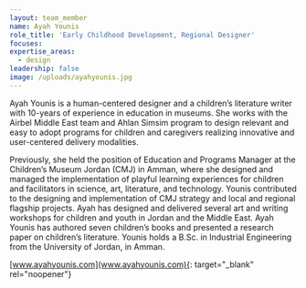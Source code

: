 ```yaml
---
layout: team_member
name: Ayah Younis
role_title: 'Early Childhood Development, Regional Designer'
focuses:
expertise_areas:
  - design
leadership: false
image: /uploads/ayahyounis.jpg
---
```


Ayah Younis is a human-centered designer and a children’s literature writer with 10-years of experience in education in museums. She works with the Airbel Middle East team and Ahlan Simsim program to design relevant and easy to adopt programs for children and caregivers realizing innovative and user-centered delivery modalities.

Previously, she held the position of Education and Programs Manager at the Children’s Museum Jordan (CMJ) in Amman, where she designed and managed the implementation of playful learning experiences for children and facilitators in science, art, literature, and technology. Younis contributed to the designing and implementation of CMJ strategy and local and regional flagship projects. Ayah has designed and delivered several art and writing workshops for children and youth in Jordan and the Middle East. Ayah Younis has authored seven children’s books and presented a research paper on children’s literature. Younis holds a B.Sc. in Industrial Engineering from the University of Jordan, in Amman. &nbsp;

[www.ayahyounis.com](www.ayahyounis.com){: target="_blank" rel="noopener"}
